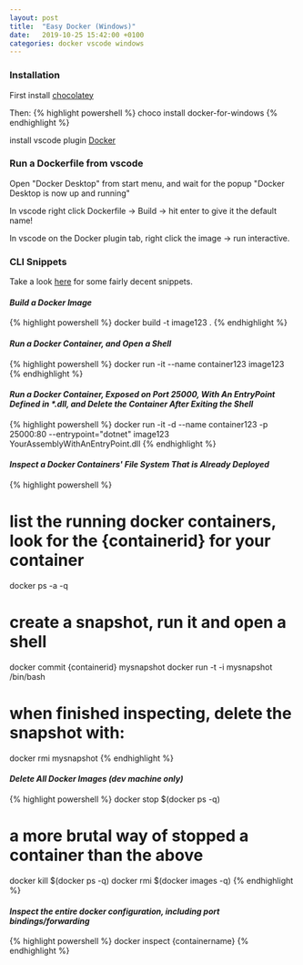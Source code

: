 ```yaml
---
layout: post
title:  "Easy Docker (Windows)"
date:   2019-10-25 15:42:00 +0100
categories: docker vscode windows
---
```


### Installation
First install [chocolatey](https://chocolatey.org/install)

Then:
{% highlight powershell %}
choco install docker-for-windows
{% endhighlight %}

install vscode plugin [Docker](https://marketplace.visualstudio.com/items?itemName=ms-azuretools.vscode-docker)

### Run a Dockerfile from vscode
Open "Docker Desktop" from start menu, and wait for the popup "Docker Desktop is now up and running"

In vscode right click Dockerfile -> Build -> hit enter to give it the default name!

In vscode on the Docker plugin tab, right click the image -> run interactive.

### CLI Snippets

Take a look [here](https://github.com/infinityworks/101-Sessions/blob/master/sessions/DockerK8s-100/101/2-Docker/BasicContainers.md) for some fairly decent snippets.

#### _Build a Docker Image_
{% highlight powershell %}
docker build -t image123 .
{% endhighlight %} 

#### _Run a Docker Container, and Open a Shell_
{% highlight powershell %}
docker run -it --name container123 image123
{% endhighlight %} 

#### _Run a Docker Container, Exposed on Port 25000, With An EntryPoint Defined in *.dll, and Delete the Container After Exiting the Shell_
{% highlight powershell %}
docker run -it -d --name container123 -p 25000:80 --entrypoint="dotnet" image123 YourAssemblyWithAnEntryPoint.dll
{% endhighlight %} 

#### _Inspect a Docker Containers' File System That is Already Deployed_
{% highlight powershell %}
# list the running docker containers, look for the {containerid} for your container
docker ps -a -q
# create a snapshot, run it and open a shell
docker commit {containerid} mysnapshot
docker run -t -i mysnapshot /bin/bash
# when finished inspecting, delete the snapshot with:
docker rmi mysnapshot
{% endhighlight %} 

#### _Delete All Docker Images (dev machine only)_
{% highlight powershell %}
docker stop $(docker ps -q)
# a more brutal way of stopped a container than the above
docker kill $(docker ps -q)
docker rmi $(docker images -q)
{% endhighlight %} 

#### _Inspect the entire docker configuration, including port bindings/forwarding_
{% highlight powershell %}
docker inspect {containername}
{% endhighlight %} 